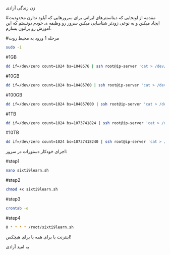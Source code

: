 زن  زندگی آزادی

#مقدمه
از اونجایی که دیتاسنترهای ایرانی برای سرورهایی که آپلود ندارن محدودیت ایجاد میکنن و به نوعی زودتر شناسایی میکنن سرور رو وظبفه ی خودم دونستم که این آموزش رو براتون بسازم.



#مرحله 1
ورود به محیط روت

```sh
sudo -i
```

#1GB
```sh
dd if=/dev/zero count=1024 bs=1048576 | ssh root@ip-server 'cat > /dev/null'
```
#10GB
```sh
dd if=/dev/zero count=1024 bs=10485760 | ssh root@ip-server 'cat > /dev/null'
```
#100GB
```sh
dd if=/dev/zero count=1024 bs=104857600 | ssh root@ip-server 'cat > /dev/null'
```
#1TB
```sh
dd if=/dev/zero count=1024 bs=1073741824 | ssh root@ip-server 'cat > /dev/null'
```
#10TB
```sh
dd if=/dev/zero count=1024 bs=10737418240 | ssh root@ip-server 'cat > /dev/null'
```
اجرای خودکار دستورات در سرور:


#step1
```sh
nano sixti9learn.sh
```
#step2
```sh
chmod +x sixti9learn.sh
```
#step3
```sh
crontab -e
```
#step4
```sh
0 * * * * /root/sixti9learn.sh
```

اینترنت یا برای همه یا برای هیچکس!

به امید آزادی

